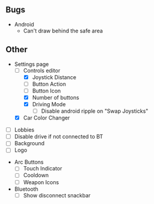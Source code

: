## Bugs
- Android
  - Can't draw behind the safe area

## Other
- Settings page
  - [ ] Controls editor
    - [x] Joystick Distance
    - [ ] Button Action
    - [ ] Button Icon
    - [x] Number of buttons
    - [x] Driving Mode
      - [ ] Disable android ripple on "Swap Joysticks"
  - [x] Car Color Changer
- [ ] Lobbies
- [ ] Disable drive if not connected to BT
- [ ] Background
- [ ] Logo
- Arc Buttons
  - [ ] Touch Indicator
  - [ ] Cooldown
  - [ ] Weapon Icons
- Bluetooth
  - [ ] Show disconnect snackbar
